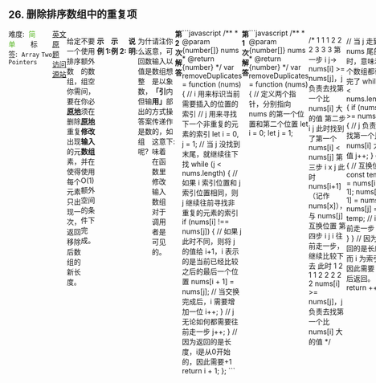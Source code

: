 <div style="font-size: 20px; margin-bottom: 15px; font-weight: bold;">26. 删除排序数组中的重复项</div>
<div style="display: flex; font-size: 14px; justify-content: space-between;"><div><span style="margin-right: 30px;">难度:&nbsp;&nbsp;<label style="color: rgb(90, 183, 38);">简单</label></span><span style="margin-right: 30px;">标签:&nbsp;&nbsp;<code>Array</code>&nbsp;<code>Two Pointers</code></span></div><div><span style="margin-right: 15px;"><a href="https://leetcode.com/problems/remove-duplicates-from-sorted-array/">英文原题</a></span><span><a href="https://leetcode-cn.com/problems/remove-duplicates-from-sorted-array/">访问源站</a></span></div>
<hr style="height: 1px; margin: 1em 0px;" />
<p>给定一个排序数组，你需要在<strong><a href="http://baike.baidu.com/item/%E5%8E%9F%E5%9C%B0%E7%AE%97%E6%B3%95" target="_blank"> 原地</a></strong> 删除重复出现的元素，使得每个元素只出现一次，返回移除后数组的新长度。</p>

<p>不要使用额外的数组空间，你必须在 <strong><a href="https://baike.baidu.com/item/%E5%8E%9F%E5%9C%B0%E7%AE%97%E6%B3%95" target="_blank">原地 </a>修改输入数组 </strong>并在使用 O(1) 额外空间的条件下完成。</p>

<p>&nbsp;</p>

<p><strong>示例&nbsp;1:</strong></p>

<pre>给定数组 <em>nums</em> = <strong>[1,1,2]</strong>, 

函数应该返回新的长度 <strong>2</strong>, 并且原数组 <em>nums </em>的前两个元素被修改为 <strong><code>1</code></strong>, <strong><code>2</code></strong>。 

你不需要考虑数组中超出新长度后面的元素。</pre>

<p><strong>示例&nbsp;2:</strong></p>

<pre>给定<em> nums </em>= <strong>[0,0,1,1,1,2,2,3,3,4]</strong>,

函数应该返回新的长度 <strong>5</strong>, 并且原数组 <em>nums </em>的前五个元素被修改为 <strong><code>0</code></strong>, <strong><code>1</code></strong>, <strong><code>2</code></strong>, <strong><code>3</code></strong>, <strong><code>4</code></strong>。

你不需要考虑数组中超出新长度后面的元素。
</pre>

<p>&nbsp;</p>

<p><strong>说明:</strong></p>

<p>为什么返回数值是整数，但输出的答案是数组呢?</p>

<p>请注意，输入数组是以<strong>「引用」</strong>方式传递的，这意味着在函数里修改输入数组对于调用者是可见的。</p>

<p>你可以想象内部操作如下:</p>

<pre>// <strong>nums</strong> 是以&ldquo;引用&rdquo;方式传递的。也就是说，不对实参做任何拷贝
int len = removeDuplicates(nums);

// 在函数里修改输入数组对于调用者是可见的。
// 根据你的函数返回的长度, 它会打印出数组中<strong>该长度范围内</strong>的所有元素。
for (int i = 0; i &lt; len; i++) {
&nbsp; &nbsp; print(nums[i]);
}
</pre>

<hr style="height: 1px; margin: 1em 0px;" />
<strong>第2次解答</strong>
```javascript
/**
 * @param {number[]} nums
 * @return {number}
 */
var removeDuplicates = function (nums) {
  // i 用来标识当前需要插入的位置的索引
  // j 用来寻找下一个非重复的元素的索引
  let i = 0,
    j = 1;
  // 当 j 没找到末尾，就继续往下找
  while (j < nums.length) {
    // 如果 i 索引位置和 j 索引位置相同，则 j 继续往前寻找非重复的元素的索引
    if (nums[i] !== nums[j]) {
      // 如果 j 此时不同，则将 j 的值给 i+1，i 表示的是当前已经比较之后的最后一个位置
      nums[i + 1] = nums[j];
      // 当交换完成后，i 需要增加一位
      i++;
    }
    // j 无论如何都需要往前走一步
    j++;
  }
  // 因为返回的是长度，i是从0开始的，因此需要+1
  return i + 1;
};
```
<hr style="height: 1px; margin: 1em 0px;" />
<strong>第1次解答</strong>
```javascript
/**
 * @param {number[]} nums
 * @return {number}
 */
var removeDuplicates = function (nums) {
  // 定义两个指针，分别指向 nums 的第一个位置和第二个位置
  let i = 0;
  let j = 1;

  /*
            1 1 1 2 2 2 3 3 3
    第一步   i j->               nums[i] >= nums[j]，j 负责去找第一个比 nums[i] 大的值
    第二步   i     j             此时找到了第一个 nums[i] < nums[j]
    第三步   i x   j             此时 nums[i+1]（记作nums[x]），与 nums[j] 互换位置
    第四步     i   j             i 往前走一步，继续比较下去
    此时     1 2 1 1 2 2 2 2 2   nums[i] >= nums[j]，j 负责去找第一个比 nums[i] 大的值
  */

  // 当 j 走到 nums 尾部时，意味着整个数组都替换完了
  while (j < nums.length) {
    if (nums[i] >= nums[j]) {
      // j 负责去找第一个比 nums[i] 大的值
      j++;
    } else {
      // 互换位置
      const temp = nums[i + 1];
      nums[i + 1] = nums[j];
      nums[j] = temp;
      // i 往前走一步
      i++;
    }
  }
  // 因为返回的是长度，而 i 为索引，因此需要 +1 后返回。
  return ++i;
};
```